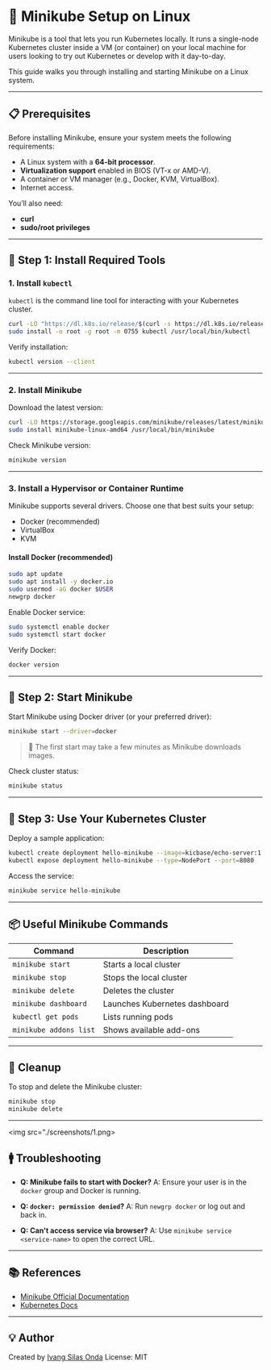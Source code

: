 # 🐳 Minikube Setup on Linux

Minikube is a tool that lets you run Kubernetes locally. It runs a single-node Kubernetes cluster inside a VM (or container) on your local machine for users looking to try out Kubernetes or develop with it day-to-day.

This guide walks you through installing and starting Minikube on a Linux system.

---

## 📋 Prerequisites

Before installing Minikube, ensure your system meets the following requirements:

* A Linux system with a **64-bit processor**.
* **Virtualization support** enabled in BIOS (VT-x or AMD-V).
* A container or VM manager (e.g., Docker, KVM, VirtualBox).
* Internet access.

You’ll also need:

* **curl**
* **sudo/root privileges**

---

## 💠 Step 1: Install Required Tools

### 1. Install `kubectl`

`kubectl` is the command line tool for interacting with your Kubernetes cluster.

```bash
curl -LO "https://dl.k8s.io/release/$(curl -s https://dl.k8s.io/release/stable.txt)/bin/linux/amd64/kubectl"
sudo install -o root -g root -m 0755 kubectl /usr/local/bin/kubectl
```

Verify installation:

```bash
kubectl version --client
```

---

### 2. Install Minikube

Download the latest version:

```bash
curl -LO https://storage.googleapis.com/minikube/releases/latest/minikube-linux-amd64
sudo install minikube-linux-amd64 /usr/local/bin/minikube
```

Check Minikube version:

```bash
minikube version
```

---

### 3. Install a Hypervisor or Container Runtime

Minikube supports several drivers. Choose one that best suits your setup:

* Docker (recommended)
* VirtualBox
* KVM

#### Install Docker (recommended)

```bash
sudo apt update
sudo apt install -y docker.io
sudo usermod -aG docker $USER
newgrp docker
```

Enable Docker service:

```bash
sudo systemctl enable docker
sudo systemctl start docker
```

Verify Docker:

```bash
docker version
```

---

## 🚀 Step 2: Start Minikube

Start Minikube using Docker driver (or your preferred driver):

```bash
minikube start --driver=docker
```

> 🔄 The first start may take a few minutes as Minikube downloads images.

Check cluster status:

```bash
minikube status
```

---

## 🧪 Step 3: Use Your Kubernetes Cluster

Deploy a sample application:

```bash
kubectl create deployment hello-minikube --image=kicbase/echo-server:1.0
kubectl expose deployment hello-minikube --type=NodePort --port=8080
```

Access the service:

```bash
minikube service hello-minikube
```

---

## 📦 Useful Minikube Commands

| Command                | Description                   |
| ---------------------- | ----------------------------- |
| `minikube start`       | Starts a local cluster        |
| `minikube stop`        | Stops the local cluster       |
| `minikube delete`      | Deletes the cluster           |
| `minikube dashboard`   | Launches Kubernetes dashboard |
| `kubectl get pods`     | Lists running pods            |
| `minikube addons list` | Shows available add-ons       |

---

## 🧹 Cleanup

To stop and delete the Minikube cluster:

```bash
minikube stop
minikube delete
```

---

<img src="./screenshots/1.png>

## 🚹 Troubleshooting

* **Q: Minikube fails to start with Docker?**
  A: Ensure your user is in the `docker` group and Docker is running.

* **Q: `docker: permission denied`?**
  A: Run `newgrp docker` or log out and back in.

* **Q: Can't access service via browser?**
  A: Use `minikube service <service-name>` to open the correct URL.

---

## 📚 References

* [Minikube Official Documentation](https://minikube.sigs.k8s.io/docs/)
* [Kubernetes Docs](https://kubernetes.io/docs/)

---

## 💡 Author

Created by [Ivang Silas Onda](#)
License: MIT
